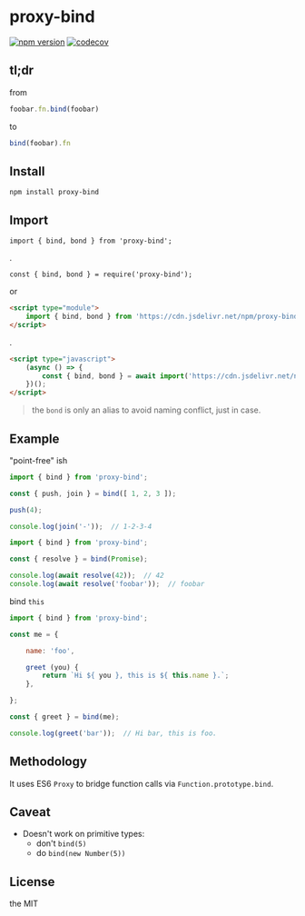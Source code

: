 # proxy-bind

[![npm version](https://badgen.net/npm/v/proxy-bind)](https://www.npmjs.com/package/proxy-bind)
[![codecov](https://codecov.io/gh/imcotton/proxy-bind/branch/master/graph/badge.svg)](https://codecov.io/gh/imcotton/proxy-bind)



## tl;dr

from

```javascript
foobar.fn.bind(foobar)
```

to

```javascript
bind(foobar).fn
```



## Install

    npm install proxy-bind



## Import

    import { bind, bond } from 'proxy-bind';

.

    const { bind, bond } = require('proxy-bind');

or

```html
<script type="module">
    import { bind, bond } from 'https://cdn.jsdelivr.net/npm/proxy-bind@1.x/index.mjs';
</script>
```
.
```html
<script type="javascript">
    (async () => {
        const { bind, bond } = await import('https://cdn.jsdelivr.net/npm/proxy-bind@1.x/index.mjs');
    })();
</script>
```

> the `bond` is only an alias to avoid naming conflict, just in case.



## Example

"point-free" ish

```javascript
import { bind } from 'proxy-bind';

const { push, join } = bind([ 1, 2, 3 ]);

push(4);

console.log(join('-'));  // 1-2-3-4
```

```javascript
import { bind } from 'proxy-bind';

const { resolve } = bind(Promise);

console.log(await resolve(42));  // 42
console.log(await resolve('foobar'));  // foobar
```

bind `this`

```javascript
import { bind } from 'proxy-bind';

const me = {

    name: 'foo',

    greet (you) {
        return `Hi ${ you }, this is ${ this.name }.`;
    },

};

const { greet } = bind(me);

console.log(greet('bar'));  // Hi bar, this is foo.
```



## Methodology

It uses ES6 `Proxy` to bridge function calls via `Function.prototype.bind`.



## Caveat

- Doesn't work on primitive types:
  - don't `bind(5)`
  - do `bind(new Number(5))`



## License

the MIT

